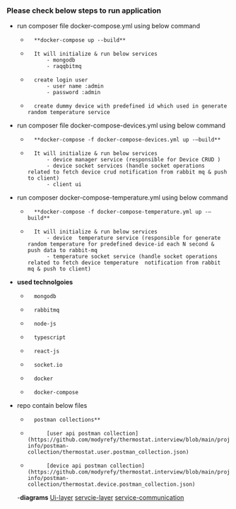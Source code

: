 ### Please check below steps to run application

- run composer file docker-compose.yml using below command
	- 		**docker-compose up --build** 
	- 		It will initialize & run below services 
				- mongodb
				- raqqbitmq
	- 		create login user
				- user name :admin
				- password :admin
	- 		create dummy device with predefined id which used in generate random temperature service

- run composer file docker-compose-devices.yml  using below command
	- 		**docker-compose -f docker-compose-devices.yml up -–build**
	- 		It will initialize & run below services 
				- device manager service (responsible for Device CRUD )
				- device socket services (handle socket operations related to fetch device crud notification from rabbit mq & push to client)
				- client ui

- run composer docker-compose-temperature.yml using below command
	- 		**docker-compose -f docker-compose-temperature.yml up -–build**
	- 		It will initialize & run below services 
				- device  temperature service (responsible for generate random temperature for predefined device-id each N second & push data to rabbit-mq
				- temperature socket service (handle socket operations related to fetch device temperature  notification from rabbit mq & push to client)

- **used technolgoies**
	- 		mongodb
	- 		rabbitmq
	- 		node-js
	- 		typescript
	- 		react-js
	- 		socket.io
	- 		docker
	- 		docker-compose

- repo contain below files
	- 		postman collections**
 	- 		    [user api postman collection](https://github.com/modyrefy/thermostat.interview/blob/main/project-info/postman-collection/thermostat.user.postman_collection.json)
 	- 		    [device api postman collection](https://github.com/modyrefy/thermostat.interview/blob/main/project-info/postman-collection/thermostat.device.postman_collection.json)
	-**diagrams**
     [Ui-layer](https://github.com/modyrefy/thermostat.interview/blob/main/project-info/diagrams/Ui-layer.png)
     [servcie-layer](https://github.com/modyrefy/thermostat.interview/blob/main/project-info/diagrams/servcie-layer.png)
     [service-communication](https://github.com/modyrefy/thermostat.interview/blob/main/project-info/diagrams/service-communication.png)
